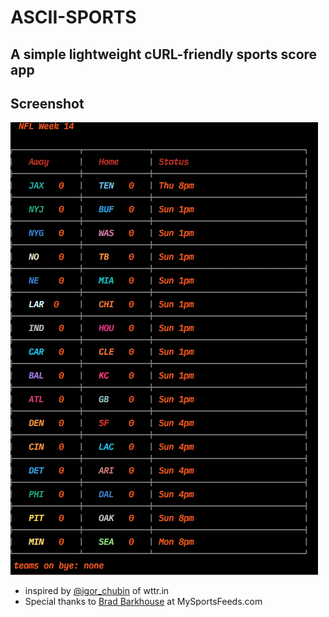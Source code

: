 # ASCII-SPORTS

## A simple lightweight cURL-friendly sports score app

## Screenshot

![screenshot](./screenShot.png?raw=true "Screenshot")

- inspired by [@igor_chubin](https://github.com/chubin) of wttr.in
- Special thanks to [Brad Barkhouse](https://github.com/bradbarkhouse) at MySportsFeeds.com
